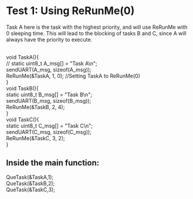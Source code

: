 # Test 1: Using ReRunMe(0) 

Task A here is the task with the highest priority, and will use ReRunMe with 0 sleeping time. This will lead to the blocking of tasks B and C, since A will always have the priority to execute.

<br>
void TaskA(){<br>
	//
	static uint8_t A_msg[] = "Task A\n"; <br>
	sendUART(A_msg, sizeof(A_msg));<br>
	ReRunMe(&TaskA, 1, 0);  //Setting TaskA to ReRunMe(0)<br>
}
<br>
void TaskB(){
<br>
	static uint8_t B_msg[] = "Task B\n";<br>
	sendUART(B_msg, sizeof(B_msg));<br>
	ReRunMe(&TaskB, 2, 4); <br>
}
<br>
void TaskC(){<br>
	static uint8_t C_msg[] = "Task C\n";
	<br>
	sendUART(C_msg, sizeof(C_msg));
	<br>
	ReRunMe(&TaskC, 3, 2); 
	<br>
}


## Inside the main function:

  QueTask(&TaskA,1);
  <br>
QueTask(&TaskB,2);
<br>
QueTask(&TaskC,3);
<br>
